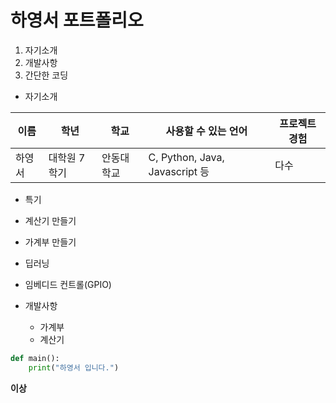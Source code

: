 # 하영서 포트폴리오

1. 자기소개
2. 개발사항
3. 간단한 코딩

* 자기소개

이름|학년|학교|사용할 수 있는 언어|프로젝트 경험|
---|---|---|---|---|
하영서|대학원 7학기|안동대학교|C, Python, Java, Javascript 등|다수|

* 특기


* 계산기 만들기
 * 가계부 만들기
  * 딥러닝
   * 임베디드 컨트롤(GPIO)


* 개발사항
   - 가계부
   - 계산기

```python
def main():
    print("하영서 입니다.")
```

**이상**